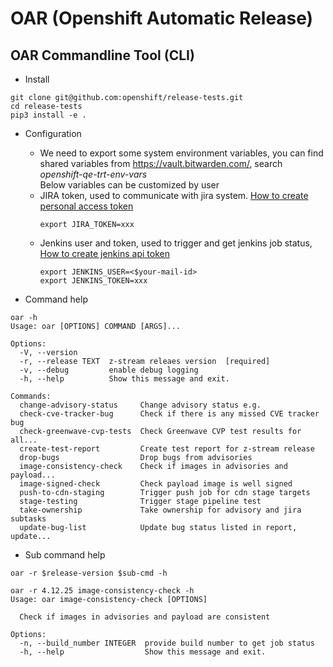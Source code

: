 # OAR (Openshift Automatic Release)
## OAR Commandline Tool (CLI)
- Install
```
git clone git@github.com:openshift/release-tests.git
cd release-tests
pip3 install -e .
```
- Configuration
  - We need to export some system environment variables, you can find shared variables from https://vault.bitwarden.com/, search *openshift-qe-trt-env-vars* <br>
  Below variables can be customized by user
  - JIRA token, used to communicate with jira system. [How to create personal access token](https://confluence.atlassian.com/enterprise/using-personal-access-tokens-1026032365.html#UsingPersonalAccessTokens)
    ```
    export JIRA_TOKEN=xxx
    ```
  - Jenkins user and token, used to trigger and get jenkins job status, [How to create jenkins api token](https://www.jenkins.io/blog/2018/07/02/new-api-token-system/#about-api-tokens)
    ```
    export JENKINS_USER=<$your-mail-id>
    export JENKINS_TOKEN=xxx
    ``` 
  
- Command help
```
oar -h
Usage: oar [OPTIONS] COMMAND [ARGS]...

Options:
  -V, --version
  -r, --release TEXT  z-stream releaes version  [required]
  -v, --debug         enable debug logging
  -h, --help          Show this message and exit.

Commands:
  change-advisory-status     Change advisory status e.g.
  check-cve-tracker-bug      Check if there is any missed CVE tracker bug
  check-greenwave-cvp-tests  Check Greenwave CVP test results for all...
  create-test-report         Create test report for z-stream release
  drop-bugs                  Drop bugs from advisories
  image-consistency-check    Check if images in advisories and payload...
  image-signed-check         Check payload image is well signed
  push-to-cdn-staging        Trigger push job for cdn stage targets
  stage-testing              Trigger stage pipeline test
  take-ownership             Take ownership for advisory and jira subtasks
  update-bug-list            Update bug status listed in report, update...
```
- Sub command help
```
oar -r $release-version $sub-cmd -h

oar -r 4.12.25 image-consistency-check -h
Usage: oar image-consistency-check [OPTIONS]

  Check if images in advisories and payload are consistent

Options:
  -n, --build_number INTEGER  provide build number to get job status
  -h, --help                  Show this message and exit.
```
